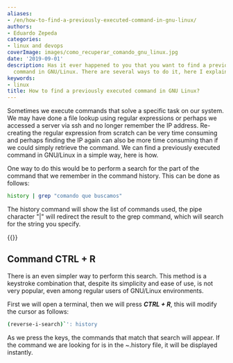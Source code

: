 ```yaml
---
aliases:
- /en/how-to-find-a-previously-executed-command-in-gnu-linux/
authors:
- Eduardo Zepeda
categories:
- linux and devops
coverImage: images/como_recuperar_comando_gnu_linux.jpg
date: '2019-09-01'
description: Has it ever happened to you that you want to find a previously executed
  command in GNU/Linux. There are several ways to do it, here I explain two of them.
keywords:
- linux
title: How to find a previously executed command in GNU Linux?
---
```


Sometimes we execute commands that solve a specific task on our system. We may have done a file lookup using regular expressions or perhaps we accessed a server via ssh and no longer remember the IP address. Re-creating the regular expression from scratch can be very time consuming and perhaps finding the IP again can also be more time consuming than if we could simply retrieve the command. We can find a previously executed command in GNU/Linux in a simple way, here is how.

One way to do this would be to perform a search for the part of the command that we remember in the command history. This can be done as follows:

```bash
history | grep "comando que buscamos"
```

The history command will show the list of commands used, the pipe character "|" will redirect the result to the grep command, which will search for the string you specify.

{{<ad>}}

## Command CTRL + R

There is an even simpler way to perform this search. This method is a keystroke combination that, despite its simplicity and ease of use, is not very popular, even among regular users of GNU/Linux environments.

First we will open a terminal, then we will press **_CTRL + R_**, this will modify the cursor as follows:

```bash
(reverse-i-search)`': history
```

As we press the keys, the commands that match that search will appear. If the command we are looking for is in the ~.history file, it will be displayed instantly.